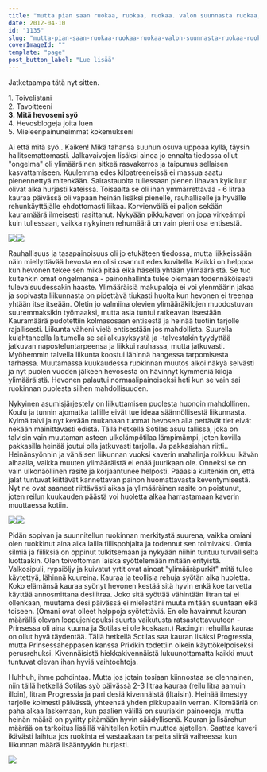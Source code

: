 ```yaml
---
title: "mutta pian saan ruokaa, ruokaa, ruokaa. valon suunnasta ruokaa, ruokaa, ruokaa."
date: 2012-04-10
id: "1135"
slug: "mutta-pian-saan-ruokaa-ruokaa-ruokaa-valon-suunnasta-ruokaa-ruokaa-ruokaa"
coverImageId: ""
template: "page"
post_button_label: "Lue lisää"
---
```


Jatketaampa tätä nyt sitten.

1\. Toivelistani  
2\. Tavoitteeni  
**3\. Mitä hevoseni syö**  
4\. Hevosblogeja joita luen  
5\. Mieleenpainuneimmat kokemukseni

Ai että mitä syö.. Kaiken! Mikä tahansa suuhun osuva uppoaa kyllä, täysin hallitsemattomasti. Jalkavaivojen lisäksi ainoa jo ennalta tiedossa ollut "ongelma" oli ylimääräinen sitkeä rasvakerros ja taipumus sellaisen kasvattamiseen. Kuulemma edes kilpatreeneissä ei massua saatu pienennettyä mitenkään. Sairastauolta tullessaan pienen lihavan kylkiluut olivat aika hurjasti kateissa. Toisaalta se oli ihan ymmärrettävää - 6 litraa kauraa päivässä oli vapaan heinän lisäksi pienelle, rauhalliselle ja hyvälle rehunkäyttäjälle ehdottomasti liikaa. Korvienväliä ei paljon sekään kauramäärä ilmeisesti rasittanut. Nykyään pikkukaveri on jopa virkeämpi kuin tullessaan, vaikka nykyinen rehumäärä on vain pieni osa entisestä.

[![](/images/IMG_5272.jpg)](http://4.bp.blogspot.com/-_47NUjTGnh4/T4RgKRLWHKI/AAAAAAAAAhI/bxdCVt-z8pA/s1600/IMG_5272.jpg)[![](/images/IMG_5270.jpg)](http://3.bp.blogspot.com/-P6zWUu1vowY/T4RgHppw1VI/AAAAAAAAAhA/CJTj62MpW-A/s1600/IMG_5270.jpg)

Rauhallisuus ja tasapainoisuus oli jo etukäteen tiedossa, mutta liikkeissään näin miellyttävää hevosta en olisi osannut edes kuvitella. Kaikki on helppoa kun hevonen tekee sen mikä pitää eikä häsellä yhtään ylimääräistä. Se tuo kuitenkin omat ongelmansa - painonhallinta tulee olemaan todennäköisesti tulevaisuudessakin haaste. Ylimääräisiä makupaloja ei voi ylenmäärin jakaa ja sopivasta liikunnasta on pidettävä tiukasti huolta kun hevonen ei treenaa yhtään itse itseään. Oletin jo valmiina olevien ylimääräkilojen muodostuvan suuremmaksikin työmaaksi, mutta asia tuntui ratkeavan itsestään. Kauramäärä pudotettiin kolmasosaan entisestä ja heinää tuotiin tarjolle rajallisesti. Liikunta väheni vielä entisestään jos mahdollista. Suurella kulahtaneella laitumella se sai alkusyksystä ja -talvestakin tyydyttää jatkuvan naposteluntarpeensa ja liikkui rauhassa, mutta jatkuvasti. Myöhemmin talvella liikunta koostui lähinnä hangessa tarpomisesta tarhassa. Muutamassa kuukaudessa ruokinnan muutos alkoi näkyä selvästi ja nyt puolen vuoden jälkeen hevosesta on hävinnyt kymmeniä kiloja ylimääräistä. Hevonen palautui normaalipainoiseksi heti kun se vain sai ruokinnan puolesta siihen mahdollisuuden.

Nykyinen asumisjärjestely on liikuttamisen puolesta huonoin mahdollinen. Koulu ja tunnin ajomatka tallille eivät tue ideaa säännöllisestä liikunnasta. Kylmä talvi ja nyt kevään mukanaan tuomat hevosen alla pettävät tiet eivät nekään mainittavasti edistä. Tällä hetkellä Sotilas asuu tallissa, joka on talvisin vain muutaman asteen ulkolämpötilaa lämpimämpi, joten kovilla pakkasilla heinää joutui olla jatkuvasti tarjolla. Ja pakkasiahan riitti.. Heinänsyönnin ja vähäisen liikunnan vuoksi kaverin mahalinja roikkuu ikävän alhaalla, vaikka muuten ylimääräistä ei enää juurikaan ole. Onneksi se on vain ulkonäöllinen rasite ja korjaantunee helposti. Pääasia kuitenkin on, että jalat tuntuvat kiittävät kannettavan painon huomattavasta keventymisestä. Nyt ne ovat saaneet riittävästi aikaa ja ylimääräinen rasite on poistunut, joten reilun kuukauden päästä voi huoletta alkaa harrastamaan kaverin muuttaessa kotiin.

[![](/images/IMG_5305.jpg)](http://4.bp.blogspot.com/-iggkar6Jhp0/T4RjYOp0NtI/AAAAAAAAAiQ/92QwWL1gwaA/s1600/IMG_5305.jpg)[![](/images/tui.jpg)](http://3.bp.blogspot.com/-aWnbmj1_B90/T4RjAss4EXI/AAAAAAAAAiA/uaYs7_Oawy4/s1600/tui.jpg)

Pidän sopivan ja suunnitellun ruokinnan merkitystä suurena, vaikka omiani olen ruokkinut aina aika lailla fiilispohjalta ja todennut sen toimivaksi. Omia silmiä ja fiiliksiä on oppinut tulkitsemaan ja nykyään niihin tuntuu turvalliselta luottaakin. Olen toivottoman laiska syöttelemään mitään erityistä. Valkosipuli, rypsiöljy ja kuivatut yrtit ovat ainoat "ylimääräpurkit" mitä tulee käytettyä, lähinnä kuureina. Kauraa ja teollisia rehuja syötän aika huoletta. Koko elämänsä kauraa syönyt hevonen kestää sitä hyvin enkä koe tarvetta käyttää annosmittana desilitraa. Joko sitä syöttää vähintään litran tai ei ollenkaan, muutama desi päivässä ei mielestäni muuta mitään suuntaan eikä toiseen. (Omani ovat olleet helppoja syötettäviä. En ole havainnut kauran määrällä olevan loppujenlopuksi suurta vaikutusta ratsastettavuuteen - Prinsessa oli aina kuuma ja Sotilas ei ole koskaan.) Racingin rehuilla kauraa on ollut hyvä täydentää. Tällä hetkellä Sotilas saa kauran lisäksi Progressia, mutta Prinsessaheppasen kanssa Prixikin todettiin oikein käyttökelpoiseksi perusrehuksi. Kivennäisistä hiekkakivennäistä lukuunottamatta kaikki muut tuntuvat olevan ihan hyviä vaihtoehtoja.

Huhhuh, ihme pohdintaa. Mutta jos jotain tosiaan kiinnostaa se olennainen, niin tällä hetkellä Sotilas syö päivässä 2-3 litraa kauraa (reilu litra aamuin illoin), litran Progressia ja pari desiä kivennäistä (iltaisin). Heinää ilmestyy tarjolle kolmesti päivässä, yhteensä yhden pikkupaalin verran. Kilomääriä on paha alkaa laskemaan, kun paalien välillä on suuriakin painoeroja, mutta heinän määrä on pyritty pitämään hyvin säädyllisenä. Kauran ja lisärehun määrää on tarkoitus lisäillä vähitellen kotiin muuttoa ajatellen. Saattaa kaveri ikävästi laihtua jos ruokinta ei vastaakaan tarpeita siinä vaiheessa kun liikunnan määrä lisääntyykin hurjasti.

[![](/images/tui2.jpg)](http://4.bp.blogspot.com/-lhUkdFhP8LY/T4RiAmSq_vI/AAAAAAAAAh4/4uEVdO4KfB8/s1600/tui2.jpg)
